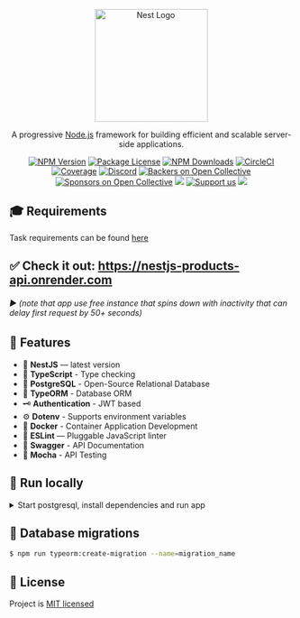 <p align="center">
  <a href="http://nestjs.com/" target="blank"><img src="https://nestjs.com/img/logo-small.svg" width="200" alt="Nest Logo" /></a>
</p>

[circleci-image]: https://img.shields.io/circleci/build/github/nestjs/nest/master?token=abc123def456
[circleci-url]: https://circleci.com/gh/nestjs/nest

<p align="center">A progressive <a href="http://nodejs.org" target="_blank">Node.js</a> framework for building efficient and scalable server-side applications.</p>
<p align="center">
  <a href="https://www.npmjs.com/~nestjscore" target="_blank"><img src="https://img.shields.io/npm/v/@nestjs/core.svg" alt="NPM Version" /></a>
  <a href="https://www.npmjs.com/~nestjscore" target="_blank"><img src="https://img.shields.io/npm/l/@nestjs/core.svg" alt="Package License" /></a>
  <a href="https://www.npmjs.com/~nestjscore" target="_blank"><img src="https://img.shields.io/npm/dm/@nestjs/common.svg" alt="NPM Downloads" /></a>
  <a href="https://circleci.com/gh/nestjs/nest" target="_blank"><img src="https://img.shields.io/circleci/build/github/nestjs/nest/master" alt="CircleCI" /></a>
  <a href="https://coveralls.io/github/nestjs/nest?branch=master" target="_blank"><img src="https://coveralls.io/repos/github/nestjs/nest/badge.svg?branch=master#9" alt="Coverage" /></a>
  <a href="https://discord.gg/G7Qnnhy" target="_blank"><img src="https://img.shields.io/badge/discord-online-brightgreen.svg" alt="Discord"/></a>
  <a href="https://opencollective.com/nest#backer" target="_blank"><img src="https://opencollective.com/nest/backers/badge.svg" alt="Backers on Open Collective" /></a>
  <a href="https://opencollective.com/nest#sponsor" target="_blank"><img src="https://opencollective.com/nest/sponsors/badge.svg" alt="Sponsors on Open Collective" /></a>
  <a href="https://paypal.me/kamilmysliwiec" target="_blank"><img src="https://img.shields.io/badge/Donate-PayPal-ff3f59.svg"/></a>
  <a href="https://opencollective.com/nest#sponsor"  target="_blank"><img src="https://img.shields.io/badge/Support%20us-Open%20Collective-41B883.svg" alt="Support us"></a>
  <a href="https://twitter.com/nestframework" target="_blank"><img src="https://img.shields.io/twitter/follow/nestframework.svg?style=social&label=Follow"></a>
</p>

## 🎓 Requirements
Task requirements can be found [here](REQUIREMENTS)


## ✅ Check it out: https://nestjs-products-api.onrender.com
###### ▶ (note that app use free instance that spins down with inactivity that can delay first request by 50+ seconds)


## 🚀 Features
- 📱 **NestJS** — latest version
- 🎉 **TypeScript** - Type checking
- 🏪 **PostgreSQL** - Open-Source Relational Database
- 💾 **TypeORM** - Database ORM
- 🗝 **Authentication** - JWT based
- ⚙️ **Dotenv** - Supports environment variables
- 🐳 **Docker** - Container Application Development
- 📏 **ESLint** — Pluggable JavaScript linter
- 📃 **Swagger** - API Documentation
- 🔨 **Mocha** - API Testing


## 🏃 Run locally
<details>
<summary>Start postgresql, install dependencies and run app</summary>

#### Requires [Node.js](https://nodejs.org/) v14+ to run and .env files provided for client and server sides.

###### 1. Make sure you have Node.js, Docker Desktop and Git installed!
###### 2. Start Docker Desktop
###### 3. Run commands from the root directory:
```sh
$ docker-compose -f docker-compose.yml up -d postgresql
$ npm run start:dev
```
</details>

## 🔨 Database migrations
```sh
$ npm run typeorm:create-migration --name=migration_name
```



## 📃 License
Project is [MIT licensed](LICENSE)

